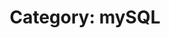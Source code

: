 ---
layout: category_content
title : "Category: mySQL"

metadata:
  description: "mySQL Category. All posts related to mySQL Database tutorial."
---